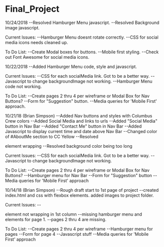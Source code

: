# Final_Project

10/24/2018
  --Resolved Hamburger Menu javascript.
  --Resolved Background image javascript.

  Current Issues:
    --Hamburger Menu doesnt rotate correctly.
    --CSS for social media icons needs cleaned up.

  To Do List:
    --Create Modal boxes for buttons.
    --Mobile first styling.
    --Check out Font Awesome for social media icons.



10/22/2018
  --Added Hamburger Menu code, style and javascript.

  Current Issues:
  --CSS for each socialMedia link. Got to be a better way.
	--Javascript to change backgroundImage not working.
  --Hamburger Menu code not working.

  To Do List:
    --Create pages 2 thru 4 per wireframe or Modal Box for Nav Buttons?
    --Form for "Suggestion" button.
    --Media queries for 'Mobile First' approach.


10/21/18 (Brian Simpson)
  --Added Nav buttons and styles with Columbus Crew colors
  --Added Social Media and links to urls
  --Added "Social Media" button in Nav Bar
  --Added "Contact Me" button in Nav Bar
  --Added Javascript to display current time and date above Nav Bar
  --Changed color of #AboutMe section to CC Yellow
  --Resolved <p> element wrapping
  --Resolved background color being too long

  Current Issues:
	--CSS for each socialMedia link. Got to be a better way.
	--Javascript to change backgroundImage not working.

  To Do List:
    --Create pages 2 thru 4 per wireframe or Modal Box for Nav Buttons?
    --Hamburger menu for Nav Bar
    --Form for "Suggestion" button
    --Media queries for 'Mobile First' approach


10/14/18 (Brian Simpson)
  --Rough draft start to 1st page of project
  --created index.html and css with flexbox elements. added images to project folder.

  Current Issues:
    --<p> element not wrapping in 1st column
    --missing hamburger menu and elements for page 1.
    --pages 2 thru 4 are missing.

  To Do List:
    --Create pages 2 thru 4 per wireframe
    --Hamburger menu for pages
    --Form for page 4
    --Javascript stuff
    --Media queries for 'Mobile First' approach

